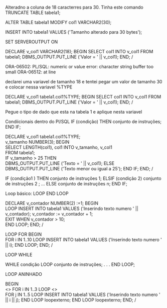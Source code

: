 Alteradno  a coluna de 18 caracterres para 30.
Tinha este comando 
TRUNCATE TABLE tabela1;

ALTER TABLE tabela1
MODIFY col1 VARCHAR2(30);

INSERT INTO tabela1
  VALUES ('Tamanho alterado para 30 bytes');

SET SERVEROUTPUT ON

DECLARE
  v_col1 VARCHAR2(18);
BEGIN
  SELECT col1 INTO v_col1
    FROM tabela1;
  DBMS_OUTPUT.PUT_LINE ('Valor = ' || v_col1);
END;
/

ORA-06502: PL/SQL: numeric or value error: character string buffer too small
ORA-06512: at line 

declarei uma variavel de tamanho 18 e tentei pegar um valor de tamanho 30 e colocar nessa variavel 
%TYPE

DECLARE
  v_col1 tabela1.col1%TYPE;
BEGIN
  SELECT col1 INTO v_col1
    FROM tabela1;
  DBMS_OUTPUT.PUT_LINE ('Valor = ' || v_col1);
END;
/

Pegue o tipo de dado que esta na tabela 1 e aplique nesta variavel

Condiicionais dentro do Pl/SQL
IF (condição) THEN
    conjunto de instruções;
END IF;

DECLARE
  v_col1    tabela1.col1%TYPE;   
  v_tamanho NUMBER(3); 
BEGIN   
  SELECT LENGTH(col1), col1 INTO v_tamanho, v_col1     
    FROM tabela1;   
  IF v_tamanho > 25 THEN      
    DBMS_OUTPUT.PUT_LINE ('Texto = ' || v_col1);
  ELSE
     DBMS_OUTPUT.PUT_LINE ('Texto menor ou igual a 25');
  END IF; 
END;
/

IF (condição1 ) THEN
          conjunto de instruções 1;
ELSIF (condição 2)
          conjunto de instruções  2 ;
...
ELSE
           conjunto de instruções n;
END IF;

Loop básico: LOOP END LOOP

DECLARE
  v_contador NUMBER(2) :=1; 
BEGIN   
  LOOP
    INSERT INTO tabela1
    VALUES ('Inserindo texto numero ' || v_contador);
    v_contador := v_contador + 1;   
  EXIT WHEN v_contador > 10;   
  END LOOP;
END;
/

LOOP FOR
BEGIN   
  FOR i IN 1..10 LOOP
    INSERT INTO tabela1
    VALUES ('Inserindo texto numero ' || i);
  END LOOP;
END;
/

LOOP WHILE

WHILE condição LOOP
  conjunto de instruções;
    . . .
END LOOP;


LOOP ANINHADO 

BEGIN   
  <<loopexterno>>
  FOR i IN 1..3 LOOP
    <<loopexterno>>   
    FOR j IN 1..5 LOOP
        INSERT INTO tabela1
        VALUES ('Inserindo texto numero ' || i || j);
    END LOOP loopexterno;
  END LOOP loopexterno;
END;
/